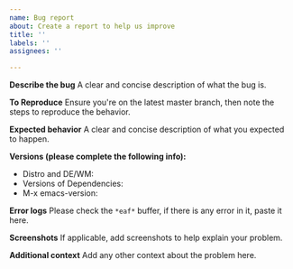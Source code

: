 ```yaml
---
name: Bug report
about: Create a report to help us improve
title: ''
labels: ''
assignees: ''

---
```


**Describe the bug**
A clear and concise description of what the bug is.

**To Reproduce**
Ensure you're on the latest master branch, then note the steps to reproduce the behavior.

**Expected behavior**
A clear and concise description of what you expected to happen.

**Versions (please complete the following info):**
 - Distro and DE/WM:
 - Versions of Dependencies:
 - M-x emacs-version:

**Error logs**
Please check the `*eaf*` buffer, if there is any error in it, paste it here.

**Screenshots**
If applicable, add screenshots to help explain your problem.

**Additional context**
Add any other context about the problem here.
